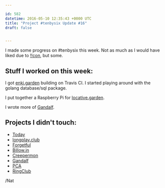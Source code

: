 ```yaml
---

id: 582
datetime: 2016-05-10 12:35:43 +0000 UTC
title: "Project #tenbysix Update #16"
draft: false


---
```


I made some progress on #tenbysix this week. Not as much as I would have liked due to [!!con](http://bangbangcon.com/), but some.

## Stuff I worked on this week:

I got [enki.garden](https://github.com/icco/enki.garden) building on Travis CI. I started playing around with the golang database/sql package.

I put together a Raspberry Pi for [locative.garden](https://github.com/icco/locative.garden).

I wrote more of [Gandalf](https://github.com/icco/gandalf).

## Projects I didn't touch:

 - [Today](https://github.com/icco/today)
 - [longplay.club](https://github.com/icco/longplay.club)
 - [Forgetful](https://github.com/icco/forgetful)
 - [Billow.in](https://github.com/icco/billowin)
 - [Creepermon](https://github.com/icco/creepermon)
 - [Gandalf](https://github.com/icco/gandalf)
 - [PCA](https://github.com/icco/pca)
 - [RingClub](https://github.com/icco/ringclub)

/Nat

